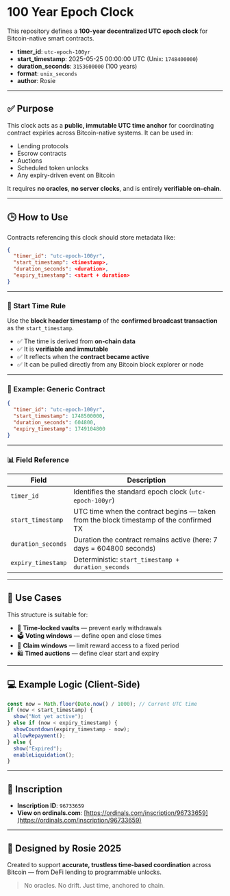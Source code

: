 # 100 Year Epoch Clock

This repository defines a **100-year decentralized UTC epoch clock** for Bitcoin-native smart contracts.

* **timer\_id**: `utc-epoch-100yr`
* **start\_timestamp**: 2025-05-25 00:00:00 UTC (Unix: `1748400000`)
* **duration\_seconds**: `3153600000` (100 years)
* **format**: `unix_seconds`
* **author**: Rosie

---

## ✅ Purpose

This clock acts as a **public, immutable UTC time anchor** for coordinating contract expiries across Bitcoin-native systems. It can be used in:

* Lending protocols
* Escrow contracts
* Auctions
* Scheduled token unlocks
* Any expiry-driven event on Bitcoin

It requires **no oracles**, **no server clocks**, and is entirely **verifiable on-chain**.

---

## 🕒 How to Use

Contracts referencing this clock should store metadata like:

```json
{
  "timer_id": "utc-epoch-100yr",
  "start_timestamp": <timestamp>,
  "duration_seconds": <duration>,
  "expiry_timestamp": <start + duration>
}
```

---

### 📍 Start Time Rule

Use the **block header timestamp** of the **confirmed broadcast transaction** as the `start_timestamp`.

* ✅ The time is derived from **on-chain data**
* ✅ It is **verifiable and immutable**
* ✅ It reflects when the **contract became active**
* ✅ It can be pulled directly from any Bitcoin block explorer or node

---

### 🧹 Example: Generic Contract

```json
{
  "timer_id": "utc-epoch-100yr",
  "start_timestamp": 1748500000,
  "duration_seconds": 604800,
  "expiry_timestamp": 1749104800
}
```

---

### 📊 Field Reference

| Field              | Description                                                                            |
| ------------------ | -------------------------------------------------------------------------------------- |
| `timer_id`         | Identifies the standard epoch clock (`utc-epoch-100yr`)                                |
| `start_timestamp`  | UTC time when the contract begins — taken from the block timestamp of the confirmed TX |
| `duration_seconds` | Duration the contract remains active (here: 7 days = 604800 seconds)                   |
| `expiry_timestamp` | Deterministic: `start_timestamp + duration_seconds`                                    |

---

## 🧠 Use Cases

This structure is suitable for:

* 🔐 **Time-locked vaults** — prevent early withdrawals
* 🗳️ **Voting windows** — define open and close times
* 🎯 **Claim windows** — limit reward access to a fixed period
* 🛍️ **Timed auctions** — define clear start and expiry

---

## 💻 Example Logic (Client-Side)

```js
const now = Math.floor(Date.now() / 1000); // Current UTC time
if (now < start_timestamp) {
  show("Not yet active");
} else if (now < expiry_timestamp) {
  showCountdown(expiry_timestamp - now);
  allowRepayment();
} else {
  show("Expired");
  enableLiquidation();
}
```

---

## 🔗 Inscription

* **Inscription ID**: `96733659`
* **View on ordinals.com**:
  [https://ordinals.com/inscription/96733659](https://ordinals.com/inscription/96733659)

---

## 🧠 Designed by Rosie 2025

Created to support **accurate, trustless time-based coordination** across Bitcoin — from DeFi lending to programmable unlocks.

> No oracles. No drift. Just time, anchored to chain.
